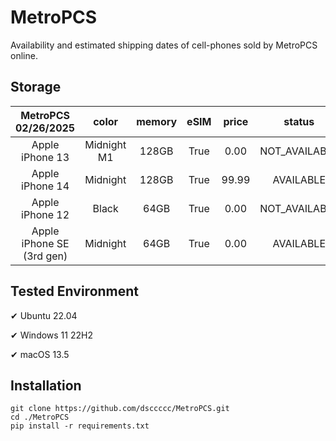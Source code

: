 # MetroPCS
Availability and estimated shipping dates of cell-phones sold by MetroPCS online.
## Storage
|MetroPCS 02/26/2025|color|memory|eSIM|price|status|shipping from|shipping to|
|:--:|:--:|:--:|:--:|:--:|:--:|:--:|:--:|
|Apple iPhone 13|Midnight M1|128GB|True|0.00|NOT_AVAILABLE|03/04/2025|03/10/2025|
|Apple iPhone 14|Midnight|128GB|True|99.99|AVAILABLE|02/25/2025|02/28/2025|
|Apple iPhone 12|Black|64GB|True|0.00|NOT_AVAILABLE|03/04/2025|03/10/2025|
|Apple iPhone SE (3rd gen)|Midnight|64GB|True|0.00|AVAILABLE|02/25/2025|02/28/2025|

## Tested Environment
✔ Ubuntu 22.04

✔ Windows 11 22H2

✔ macOS 13.5
## Installation
```
git clone https://github.com/dsccccc/MetroPCS.git
cd ./MetroPCS
pip install -r requirements.txt
```
